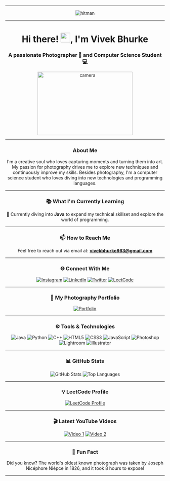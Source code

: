 <hr>
<p align="center">
  <img src="https://user-images.githubusercontent.com/67046306/213246080-9240fb6d-95ab-44a6-ac9e-67fd5d277812.gif" alt="hitman" />
</p>

<hr>
<h1 align="center">Hi there! <img src="https://media.tenor.com/nebZyl8oN7IAAAAj/wave-hello.gif" alt="wave" width="30" height="30" />, I'm Vivek Bhurke</h1>
<h3 align="center">A passionate Photographer 📸 and Computer Science Student 💻</h3>

<p align="center">
  <img src="https://media.giphy.com/media/l0HlRmPUe4jpJoqDe/giphy.gif" alt="camera" width="300" height="200" />
</p>

<hr>
<h3 align="center">About Me</h3>
<p align="center">
  I'm a creative soul who loves capturing moments and turning them into art. My passion for photography drives me to explore new techniques and continuously improve my skills. Besides photography, I'm a computer science student who loves diving into new technologies and programming languages.
</p>

<hr>
<h3 align="center">📚 What I'm Currently Learning</h3>
<p align="center">
  🌱 Currently diving into <strong>Java</strong> to expand my technical skillset and explore the world of programming.
</p>

<hr>
<h3 align="center">📫 How to Reach Me</h3>
<p align="center">
  Feel free to reach out via email at: <a href="mailto:vivekbhurke863@gmail.com"><strong>vivekbhurke863@gmail.com</strong></a>
</p>

<hr>
<h3 align="center">🌐 Connect With Me</h3>
<p align="center">
  <a href="https://www.instagram.com/yourprofile" target="_blank"><img src="https://img.shields.io/badge/-Instagram-E4405F?style=for-the-badge&logo=instagram&logoColor=white" alt="Instagram"></a>
  <a href="https://www.linkedin.com/in/yourprofile" target="_blank"><img src="https://img.shields.io/badge/-LinkedIn-0077B5?style=for-the-badge&logo=linkedin&logoColor=white" alt="LinkedIn"></a>
  <a href="https://twitter.com/yourprofile" target="_blank"><img src="https://img.shields.io/badge/-Twitter-1DA1F2?style=for-the-badge&logo=twitter&logoColor=white" alt="Twitter"></a>
  <a href="https://leetcode.com/yourprofile" target="_blank"><img src="https://img.shields.io/badge/-LeetCode-FFA116?style=for-the-badge&logo=leetcode&logoColor=white" alt="LeetCode"></a>
</p>

<hr>
<h3 align="center">🎨 My Photography Portfolio</h3>
<p align="center">
  <a href="https://yourphotographyportfolio.com" target="_blank"><img src="https://img.shields.io/badge/-Visit%20My%20Portfolio-000?style=for-the-badge&logo=google-chrome&logoColor=white" alt="Portfolio"></a>
</p>

<hr>
<h3 align="center">⚙️ Tools & Technologies</h3>
<p align="center">
  <img src="https://img.shields.io/badge/-Java-007396?style=for-the-badge&logo=java&logoColor=white" alt="Java">
  <img src="https://img.shields.io/badge/-Python-3776AB?style=for-the-badge&logo=python&logoColor=white" alt="Python">
  <img src="https://img.shields.io/badge/-C++-00599C?style=for-the-badge&logo=cplusplus&logoColor=white" alt="C++">
  <img src="https://img.shields.io/badge/-HTML5-E34F26?style=for-the-badge&logo=html5&logoColor=white" alt="HTML5">
  <img src="https://img.shields.io/badge/-CSS3-1572B6?style=for-the-badge&logo=css3&logoColor=white" alt="CSS3">
  <img src="https://img.shields.io/badge/-JavaScript-F7DF1E?style=for-the-badge&logo=javascript&logoColor=black" alt="JavaScript">
  <img src="https://img.shields.io/badge/-Photoshop-31A8FF?style=for-the-badge&logo=adobe-photoshop&logoColor=white" alt="Photoshop">
  <img src="https://img.shields.io/badge/-Lightroom-31A8FF?style=for-the-badge&logo=adobe-lightroom&logoColor=white" alt="Lightroom">
  <img src="https://img.shields.io/badge/-Illustrator-FF9A00?style=for-the-badge&logo=adobe-illustrator&logoColor=white" alt="Illustrator">
</p>

<hr>
<h3 align="center">📊 GitHub Stats</h3>
<p align="center">
  <img src="https://github-readme-stats.vercel.app/api?username=yourusername&show_icons=true&theme=radical" alt="GitHub Stats" />
  <img src="https://github-readme-stats.vercel.app/api/top-langs/?username=yourusername&layout=compact&theme=radical" alt="Top Languages" />
</p>

<hr>
<h3 align="center">💡 LeetCode Profile</h3>
<p align="center">
  <a href="https://leetcode.com/yourprofile" target="_blank"><img src="https://img.shields.io/badge/-LeetCode-FFA116?style=for-the-badge&logo=leetcode&logoColor=white" alt="LeetCode Profile"></a>
</p>

<hr>
<h3 align="center">🎬 Latest YouTube Videos</h3>
<p align="center">
  <!-- YouTube Video Links -->
  <a href="https://www.youtube.com/watch?v=videoid1" target="_blank"><img src="https://img.shields.io/badge/-Video%201-FF0000?style=for-the-badge&logo=youtube&logoColor=white" alt="Video 1"></a>
  <a href="https://www.youtube.com/watch?v=videoid2" target="_blank"><img src="https://img.shields.io/badge/-Video%202-FF0000?style=for-the-badge&logo=youtube&logoColor=white" alt="Video 2"></a>
</p>

<hr>
<h3 align="center">🎉 Fun Fact</h3>
<p align="center">
  Did you know? The world's oldest known photograph was taken by Joseph Nicéphore Niépce in 1826, and it took 8 hours to expose!
</p>

<hr>
